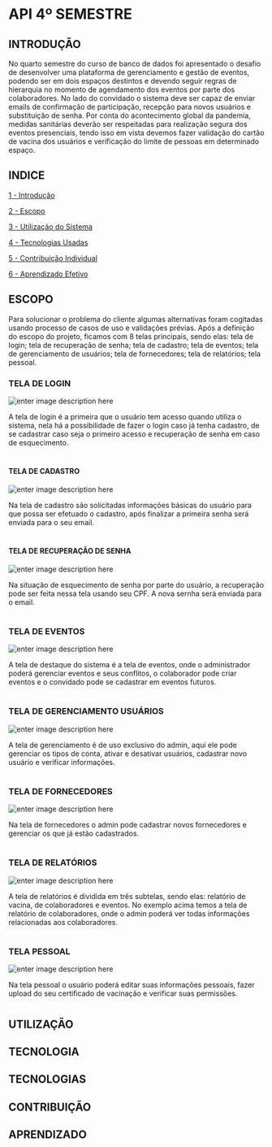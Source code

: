 # API 4º SEMESTRE
## INTRODUÇÃO
No quarto semestre do curso de banco de dados foi apresentado o desafio de desenvolver uma plataforma de gerenciamento e gestão de eventos, podendo ser em dois espaços destintos e devendo seguir regras de hierarquia no momento de agendamento dos eventos por parte dos colaboradores.  No lado do convidado o sistema deve ser capaz de enviar emails de confirmação de participação, recepção para novos usuários e substituição de senha. Por conta do acontecimento global da pandemia, medidas sanitárias deverão ser respeitadas para realização segura dos eventos presenciais, tendo isso em vista devemos fazer validação do cartão de vacina dos usuários e verificação do limite de pessoas em determinado espaço.

## INDICE 

[1 - Introdução](#INTRODUÇÃO)

[2 - Escopo](#ESCOPO)

[3 - Utilização do Sistema](#UTILIZAÇÃO)

[4 - Tecnologias Usadas](#TECNOLOGIAS)

[5 - Contribuição Individual](#CONTRIBUIÇÃO)

[6 - Aprendizado Efetivo](#APRENDIZADO)


## ESCOPO

Para solucionar o problema do cliente algumas alternativas foram cogitadas usando processo de casos de uso e validações prévias. Após a definição do escopo do projeto, ficamos com 8 telas principais, sendo elas: tela de login; tela de recuperação de senha; tela de cadastro; tela de eventos; tela de gerenciamento de usuários; tela de fornecedores; tela de relatórios; tela pessoal.

### TELA DE LOGIN

![enter image description here](https://github.com/Senne42/API-4SEM-BD/blob/master/Login.png)

A tela de login é a primeira que o usuário tem acesso quando utiliza o sistema, nela há a possibilidade de fazer o login caso já tenha cadastro, de se cadastrar caso seja o primeiro acesso e recuperação de senha em caso de esquecimento.

<h1></h1>

#### TELA DE CADASTRO
![enter image description here](https://github.com/Senne42/API-4SEM-BD/blob/master/Cadastro.png)

Na tela de cadastro são solicitadas informações básicas do usuário para que possa ser efetuado o cadastro, após finalizar a primeira senha será enviada para o seu email.

<h1></h1>

#### TELA DE RECUPERAÇÃO DE SENHA
![enter image description here](https://github.com/Senne42/API-4SEM-BD/blob/master/Senha.png)

Na situação de esquecimento de senha por parte do usuário, a recuperação pode ser feita nessa tela usando seu CPF. A nova sernha será enviada para o email.

<h1></h1>

### TELA DE EVENTOS
![enter image description here](https://github.com/Senne42/API-4SEM-BD/blob/master/Eventos.png)

A tela de destaque do sistema é a tela de eventos, onde o administrador poderá gerenciar eventos e seus conflitos, o colaborador pode criar eventos e o convidado pode se cadastrar em eventos futuros.

<h1></h1>

### TELA DE  GERENCIAMENTO USUÁRIOS
![enter image description here](https://github.com/Senne42/API-4SEM-BD/blob/master/Ger%20Usuer.png)

A tela de gerenciamento é de uso exclusivo do admin, aqui ele pode gerenciar os tipos de conta, ativar e desativar usuários, cadastrar novo usuário e verificar informações.

<h1></h1>

### TELA DE FORNECEDORES
![enter image description here](https://github.com/Senne42/API-4SEM-BD/blob/master/Fornecedores.png)

Na tela de fornecedores o admin pode cadastrar novos fornecedores e gerenciar os que já estão cadastrados.

<h1></h1>

### TELA DE RELATÓRIOS  
![enter image description here](https://github.com/Senne42/API-4SEM-BD/blob/master/Relatorios.png)

A tela de relatórios é dividida em três subtelas, sendo elas: relatório de vacina, de colaboradores e eventos. No exemplo acima temos a tela de  relatório de colaboradores, onde o admin poderá ver todas informações relacionadas aos colaboradores. 

<h1></h1>

### TELA PESSOAL
![enter image description here](https://github.com/Senne42/API-4SEM-BD/blob/master/Pessoal.png)

Na tela pessoal o usuário poderá editar suas informações pessoais, fazer upload do seu certificado de vacinação e verificar suas permissões.

<h1></h1>

## UTILIZAÇÃO

## TECNOLOGIA

## TECNOLOGIAS

## CONTRIBUIÇÃO

## APRENDIZADO
